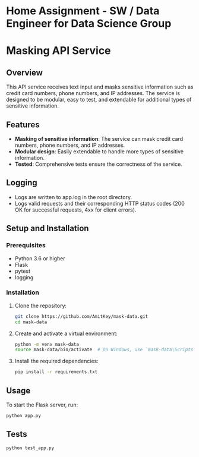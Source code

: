 # Home Assignment - SW / Data Engineer for Data Science Group

# Masking API Service

## Overview

This  API service receives text input and masks sensitive information such as credit card numbers, phone numbers, and IP addresses. 
The service is designed to be modular, easy to test, and extendable for additional types of sensitive information.

## Features

- **Masking of sensitive information**: The service can mask credit card numbers, phone numbers, and IP addresses.
- **Modular design**: Easily extendable to handle more types of sensitive information.
- **Tested**: Comprehensive tests ensure the correctness of the service.


## Logging

- Logs are written to app.log in the root directory.
- Logs valid requests and their corresponding HTTP status codes (200 OK for successful requests, 4xx for client errors).


## Setup and Installation

### Prerequisites

- Python 3.6 or higher
- Flask
- pytest
- logging

### Installation

1. Clone the repository:

    ```bash
    git clone https://github.com/AmitKey/mask-data.git
    cd mask-data
    ```

2. Create and activate a virtual environment:

    ```bash
    python -m venv mask-data
    source mask-data/bin/activate  # On Windows, use `mask-data\Scripts\activate`
    ```

3. Install the required dependencies:

    ```bash
    pip install -r requirements.txt
    ```

## Usage


To start the Flask server, run:

```bash
python app.py 
```


## Tests

```bash
python test_app.py
```

